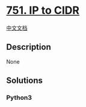 # [751. IP to CIDR](https://leetcode.com/problems/ip-to-cidr)

[中文文档](/leetcode/0700-0799/0751.IP%20to%20CIDR/README.md)

## Description

None

## Solutions

<!-- tabs:start -->

### **Python3**

```python

```

<!-- tabs:end -->
